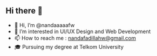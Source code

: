 ## Hi there 👋
- 👋 Hi, I’m @nandaaaaafw
- 👀 I’m interested in UI/UX Design and Web Development
- 📫 How to reach me : nandafadillahw@gmail.com
- 🎓 Pursuing my degree at Telkom University

  
<!--
**nandafw/nandafw** is a ✨ _special_ ✨ repository because its `README.md` (this file) appears on your GitHub profile.

Here are some ideas to get you started:

- 🔭 I’m currently working on ...
- 🌱 I’m currently learning ...
- 👯 I’m looking to collaborate on ...
- 🤔 I’m looking for help with ...
- 💬 Ask me about ...
- 📫 How to reach me: ...
- 😄 Pronouns: ...
- ⚡ Fun fact: ...
-->
